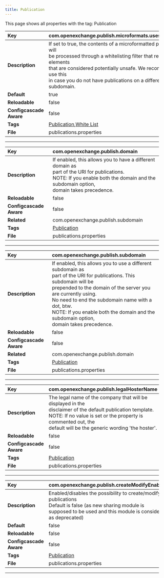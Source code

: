 ```yaml
---
title: Publication
---
```


This page shows all properties with the tag: Publication

| __Key__ | com.openexchange.publish.microformats.usesWhitelisting |
|:----------------|:--------|
| __Description__ | If set to true, the contents of a microformatted publication will<br>be processed through a whitelisting filter that removes elements<br>that are considered potentially unsafe. We recommend you use this<br>in case you do not have publications on a different subdomain.<br> |
| __Default__ | true |
| __Reloadable__ | false |
| __Configcascade Aware__ | false |
| __Tags__ | <a href="https://documentation.open-xchange.com/latest/middleware/configuration/tags/Publication.html">Publication</a>,<a href="https://documentation.open-xchange.com/latest/middleware/configuration/tags/White_List.html">White List</a> |
| __File__ | publications.properties |

---
| __Key__ | com.openexchange.publish.domain |
|:----------------|:--------|
| __Description__ | If enabled, this allows you to have a different domain as<br>part of the URI for publications.<br>NOTE: If you enable both the domain and the subdomain option,<br>domain takes precedence.<br> |
| __Reloadable__ | false |
| __Configcascade Aware__ | false |
| __Related__ | com.openexchange.publish.subdomain |
| __Tags__ | <a href="https://documentation.open-xchange.com/latest/middleware/configuration/tags/Publication.html">Publication</a> |
| __File__ | publications.properties |

---
| __Key__ | com.openexchange.publish.subdomain |
|:----------------|:--------|
| __Description__ | If enabled, this allows you to use a different subdomain as<br>part of the URI for publications. This subdomain will be<br>prepended to the domain of the server you are currently using.<br>No need to end the subdomain name with a dot, btw.<br>NOTE: If you enable both the domain and the subdomain option,<br>domain takes precedence.<br> |
| __Reloadable__ | false |
| __Configcascade Aware__ | false |
| __Related__ | com.openexchange.publish.domain |
| __Tags__ | <a href="https://documentation.open-xchange.com/latest/middleware/configuration/tags/Publication.html">Publication</a> |
| __File__ | publications.properties |

---
| __Key__ | com.openexchange.publish.legalHosterName |
|:----------------|:--------|
| __Description__ | The legal name of the company that will be displayed in the<br>disclaimer of the default publication template.<br>NOTE: If no value is set or the property is commented out, the<br>default will be the generic wording 'the hoster'.<br> |
| __Reloadable__ | false |
| __Configcascade Aware__ | false |
| __Tags__ | <a href="https://documentation.open-xchange.com/latest/middleware/configuration/tags/Publication.html">Publication</a> |
| __File__ | publications.properties |

---
| __Key__ | com.openexchange.publish.createModifyEnabled |
|:----------------|:--------|
| __Description__ | Enabled/disables the possibility to create/modify publications<br>Default is false (as new sharing module is supposed to be used and this module is considered as deprecated)<br> |
| __Default__ | false |
| __Reloadable__ | false |
| __Configcascade Aware__ | false |
| __Tags__ | <a href="https://documentation.open-xchange.com/latest/middleware/configuration/tags/Publication.html">Publication</a> |
| __File__ | publications.properties |

---
